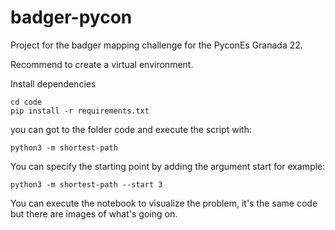 # badger-pycon
Project for the badger mapping challenge for the PyconEs Granada 22.

Recommend to create a virtual environment.

Install dependencies
```
cd code
pip install -r requirements.txt
```

you can got to the folder code and execute the script with:
```
python3 -m shortest-path
```

You can specify the starting point by adding the argument start for example:
```
python3 -m shortest-path --start 3
```


You can execute the notebook to visualize the problem, it's the same code but there are images of what's going on.
